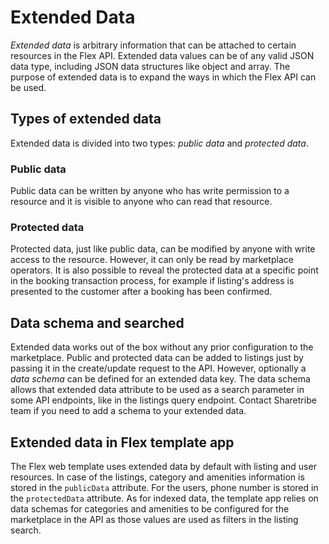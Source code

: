 # Extended Data

_Extended data_ is arbitrary information that can be attached to certain resources in the Flex API.
Extended data values can be of any valid JSON data type, including JSON data structures like object
and array. The purpose of extended data is to expand the ways in which the Flex API can be used.

## Types of extended data

Extended data is divided into two types: _public data_ and _protected data_.

### Public data

Public data can be written by anyone who has write permission to a resource and it is visible to
anyone who can read that resource.

### Protected data

Protected data, just like public data, can be modified by anyone with write access to the resource.
However, it can only be read by marketplace operators. It is also possible to reveal the protected
data at a specific point in the booking transaction process, for example if listing's address is
presented to the customer after a booking has been confirmed.

## Data schema and searched

Extended data works out of the box without any prior configuration to the marketplace.  Public and
protected data can be added to listings just by passing it in the create/update request to the API.
However, optionally a _data schema_ can be defined for an extended data key. The data schema allows
that extended data attribute to be used as a search parameter in some API endpoints, like in the
listings query endpoint. Contact Sharetribe team if you need to add a schema to your extended data.

## Extended data in Flex template app

The Flex web template uses extended data by default with listing and user resources. In case of the
listings, category and amenities information is stored in the `publicData` attribute. For the
users, phone number is stored in the `protectedData` attribute. As for indexed data, the template app
relies on data schemas for categories and amenities to be configured for the marketplace in the API
as those values are used as filters in the listing search.
